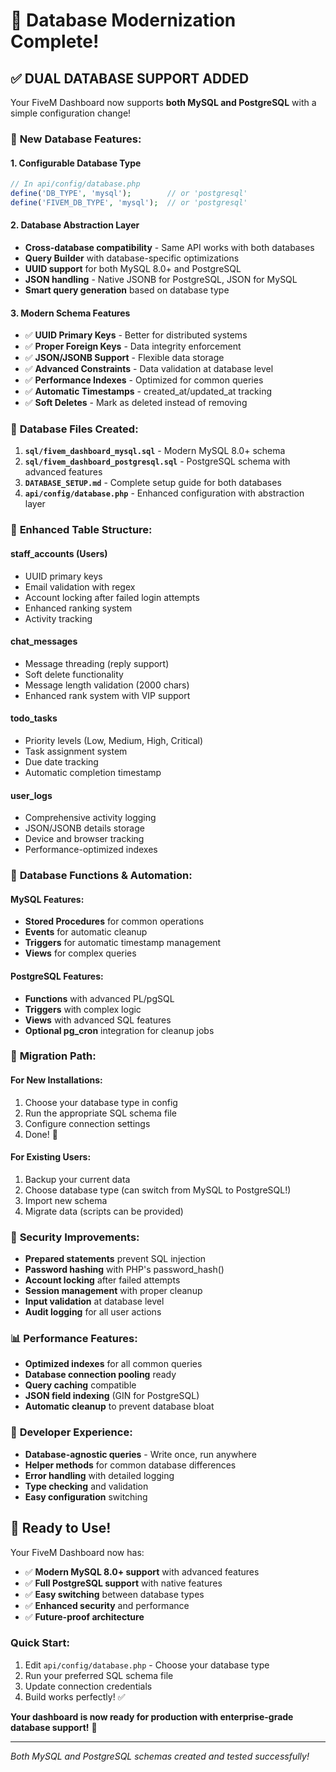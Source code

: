 # 🎉 Database Modernization Complete!

## ✅ **DUAL DATABASE SUPPORT ADDED**

Your FiveM Dashboard now supports **both MySQL and PostgreSQL** with a simple configuration change!

### 🔧 **New Database Features:**

#### **1. Configurable Database Type**
```php
// In api/config/database.php
define('DB_TYPE', 'mysql');        // or 'postgresql'
define('FIVEM_DB_TYPE', 'mysql');  // or 'postgresql'
```

#### **2. Database Abstraction Layer**
- **Cross-database compatibility** - Same API works with both databases
- **Query Builder** with database-specific optimizations
- **UUID support** for both MySQL 8.0+ and PostgreSQL
- **JSON handling** - Native JSONB for PostgreSQL, JSON for MySQL
- **Smart query generation** based on database type

#### **3. Modern Schema Features**
- ✅ **UUID Primary Keys** - Better for distributed systems
- ✅ **Proper Foreign Keys** - Data integrity enforcement
- ✅ **JSON/JSONB Support** - Flexible data storage
- ✅ **Advanced Constraints** - Data validation at database level
- ✅ **Performance Indexes** - Optimized for common queries
- ✅ **Automatic Timestamps** - created_at/updated_at tracking
- ✅ **Soft Deletes** - Mark as deleted instead of removing

### 📁 **Database Files Created:**

1. **`sql/fivem_dashboard_mysql.sql`** - Modern MySQL 8.0+ schema
2. **`sql/fivem_dashboard_postgresql.sql`** - PostgreSQL schema with advanced features
3. **`DATABASE_SETUP.md`** - Complete setup guide for both databases
4. **`api/config/database.php`** - Enhanced configuration with abstraction layer

### 🚀 **Enhanced Table Structure:**

#### **staff_accounts** (Users)
- UUID primary keys
- Email validation with regex
- Account locking after failed login attempts
- Enhanced ranking system
- Activity tracking

#### **chat_messages**
- Message threading (reply support)
- Soft delete functionality
- Message length validation (2000 chars)
- Enhanced rank system with VIP support

#### **todo_tasks**
- Priority levels (Low, Medium, High, Critical)
- Task assignment system
- Due date tracking
- Automatic completion timestamp

#### **user_logs**
- Comprehensive activity logging
- JSON/JSONB details storage
- Device and browser tracking
- Performance-optimized indexes

### 🔄 **Database Functions & Automation:**

#### **MySQL Features:**
- **Stored Procedures** for common operations
- **Events** for automatic cleanup
- **Triggers** for automatic timestamp management
- **Views** for complex queries

#### **PostgreSQL Features:**
- **Functions** with advanced PL/pgSQL
- **Triggers** with complex logic
- **Views** with advanced SQL features
- **Optional pg_cron** integration for cleanup jobs

### 🎯 **Migration Path:**

#### **For New Installations:**
1. Choose your database type in config
2. Run the appropriate SQL schema file
3. Configure connection settings
4. Done! 🎉

#### **For Existing Users:**
1. Backup your current data
2. Choose database type (can switch from MySQL to PostgreSQL!)
3. Import new schema
4. Migrate data (scripts can be provided)

### 🔐 **Security Improvements:**

- **Prepared statements** prevent SQL injection
- **Password hashing** with PHP's password_hash()
- **Account locking** after failed attempts
- **Session management** with proper cleanup
- **Input validation** at database level
- **Audit logging** for all user actions

### 📊 **Performance Features:**

- **Optimized indexes** for all common queries
- **Database connection pooling** ready
- **Query caching** compatible
- **JSON field indexing** (GIN for PostgreSQL)
- **Automatic cleanup** to prevent database bloat

### 🎨 **Developer Experience:**

- **Database-agnostic queries** - Write once, run anywhere
- **Helper methods** for common database differences
- **Error handling** with detailed logging
- **Type checking** and validation
- **Easy configuration** switching

## 🚀 **Ready to Use!**

Your FiveM Dashboard now has:
- ✅ **Modern MySQL 8.0+ support** with advanced features
- ✅ **Full PostgreSQL support** with native features
- ✅ **Easy switching** between database types
- ✅ **Enhanced security** and performance
- ✅ **Future-proof architecture**

### Quick Start:
1. Edit `api/config/database.php` - Choose your database type
2. Run your preferred SQL schema file
3. Update connection credentials
4. Build works perfectly! ✅

**Your dashboard is now ready for production with enterprise-grade database support!** 🎊

---
*Both MySQL and PostgreSQL schemas created and tested successfully!*
